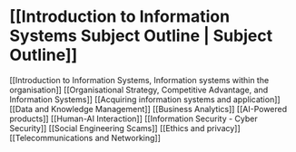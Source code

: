 # [[Introduction to Information Systems Subject Outline | Subject Outline]]
[[Introduction to Information Systems, Information systems within the organisation]]
[[Organisational Strategy, Competitive Advantage, and Information Systems]]
[[Acquiring information systems and application]]
[[Data and Knowledge Management]]
[[Business Analytics]]
[[AI-Powered products]]
[[Human-AI Interaction]]
[[Information Security - Cyber Security]]
[[Social Engineering Scams]]
[[Ethics and privacy]]
[[Telecommunications and Networking]]
